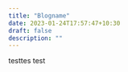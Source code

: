 ```yaml
---
title: "Blogname"
date: 2023-01-24T17:57:47+10:30
draft: false
description: ""
---
```


testtes
test